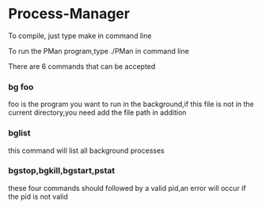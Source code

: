 # Process-Manager
To compile, just type make in command line

To run the PMan program,type ./PMan in command line

There are 6 commands that can be accepted

### bg foo

foo is the program you want to run in the background,if this  file is not in the current directory,you need add the file path in addition

### bglist

this command will list all background processes

### bgstop,bgkill,bgstart,pstat

these four commands should followed by a valid pid,an error will occur if the pid is not valid

